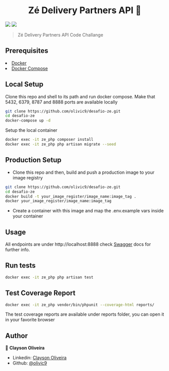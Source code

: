 <h1 align="center">Zé Delivery Partners API 🍺</h1>
<p>
    <img src="https://shields.io/badge/LARAVEL-%5E8.0-red?logo=laravel">
    <img src="https://shields.io/badge/PHP-%5E7.4-blue?logo=php" />
    
</p>

> Zé Delivery Partners API Code Challange

## Prerequisites

<li><a href="https://www.docker.com/get-started">Docker</a></li>
<li><a href="https://docs.docker.com/compose/">Docker Compose</a></li>

## Local Setup
Clone this repo and shell to its path and run docker compose. Make that 5432, 6379, 8787 and 8888 ports are available locally 

```sh
git clone https://github.com/olivic9/desafio-ze.git
cd desafio-ze
docker-compose up -d
```

Setup the local container
```sh
docker exec -it ze_php composer install
docker exec -it ze_php php artisan migrate --seed
```

## Production Setup


- Clone this repo and then, build and push a production image to your image registry
```sh
git clone https://github.com/olivic9/desafio-ze.git
cd desafio-ze
docker build -t your_image_register/image_name:image_tag .
docker your_image_register/image_name:image_tag
```

- Create a container with this image and  map the .env.example vars inside your container


## Usage

All endpoints are under http://localhost:8888 check <a href="http://localhost:8787/">Swagger</a> docs for further info.

## Run tests

```sh
docker exec -it ze_php php artisan test
```
## Test Coverage Report

```sh
docker exec -it ze_php vendor/bin/phpunit --coverage-html reports/
```
The test coverage reports are available under reports folder, you can open it in your favorite browser
## Author

👤 **Clayson Oliveira**

* Linkedin: [Clayson Oliveira](https://www.linkedin.com/in/clayson-oliveira-603a853b/)
* Github: [@olivic9](https://github.com/olivic9)